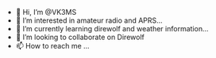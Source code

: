 - 👋 Hi, I’m @VK3MS
- 👀 I’m interested in amateur radio and APRS...
- 🌱 I’m currently learning direwolf and weather information...
- 💞️ I’m looking to collaborate on Direwolf
- 📫 How to reach me ...

<!---
VK3MS/VK3MS is a ✨ special ✨ repository because its `README.md` (this file) appears on your GitHub profile.
You can click the Preview link to take a look at your changes.
--->
